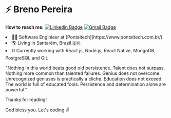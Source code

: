 # ⚡ Breno Pereira
**How to reach me:**
[![Linkedin Badge](https://img.shields.io/badge/-Breno%20Pereira-6633cc?style=flatsquare&logo=Linkedin&logoColor=white&link=https://www.linkedin.com/in/diego-schell-fernandes/)](https://www.linkedin.com/in/brenocaua/)  [![Gmail Badge](https://img.shields.io/badge/-progbrcaua@gmail.com-6633cc?style=flat-square&logo=Gmail&logoColor=white&link=mailto:progbrcaua@gmail.com)](mailto:progbrcaua@gmail.com)

<li> 🧑‍💻 Software Enginieer at [Pontaltech](https://www.pontaltech.com.br/)<li>🌎 Living in Santarém, Brazil 🇧🇷 </li> <li>⛓️ Currently working with React.js, Node.js, React Native, MongoDB, PostgreSQL and Git.


"Nothing in this world beats good old persistence. Talent does not surpass. Nothing more common than talented failures. Genius does not overcome. Unrecognized geniuses is practically a cliche. Education does not exceed. The world is full of educated fools. Persistence and determination alone are powerful."

Thanks for reading! 

God bless you. Let's coding ✌️




